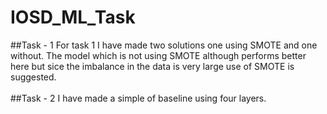 # IOSD_ML_Task
##Task - 1 
For task 1 I have made two solutions one using SMOTE and one without. The model which is not using SMOTE although performs better here but sice the imbalance in the data is very large use of SMOTE is suggested. <br><br>
##Task - 2
I have made a simple of baseline using four layers. 
